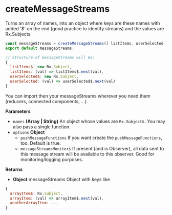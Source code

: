 # createMessageStreams

Turns an array of names, into an object where keys are these names with added '$' on the end (good practice to identify streams) and the values are Rx.Subjects.

```javascript
const messageStreams = createMessageStreams([ listItems, userSelected ]);
export default messageStreams;

// Structure of messageStreams will be:
{
  listItems$: new Rx.Subject,
  listItems: (val) => listItems$.next(val),
  userSelected$: new Rx.Subject,
  userSelected: (val) => userSelected$.next(val)
}
```

You can import then your messageStreams wherever you need them (reducers, connected components, ...).


**Parameters**

- `names` **(Array | String)** An object whose values are `Rx.Subject`s. You may also pass a single function.
- `options` **Object**
  - `pushMessageFunctions` If you want create the `pushMessageFunctions`, too. Default is true.
  - `messageStreamsMonitor$` If present (and is Observer), all data sent to this message stream will be available to this observer. Good for monitoring/logging purposes.

**Returns**

- **Object** messageStreams Object with keys like

```javascript
{
  arrayItem$: Rx.Subject,
  arrayItem: (val) => arrayItem$.next(val),
  anotherArrayItem: ...
}
```
